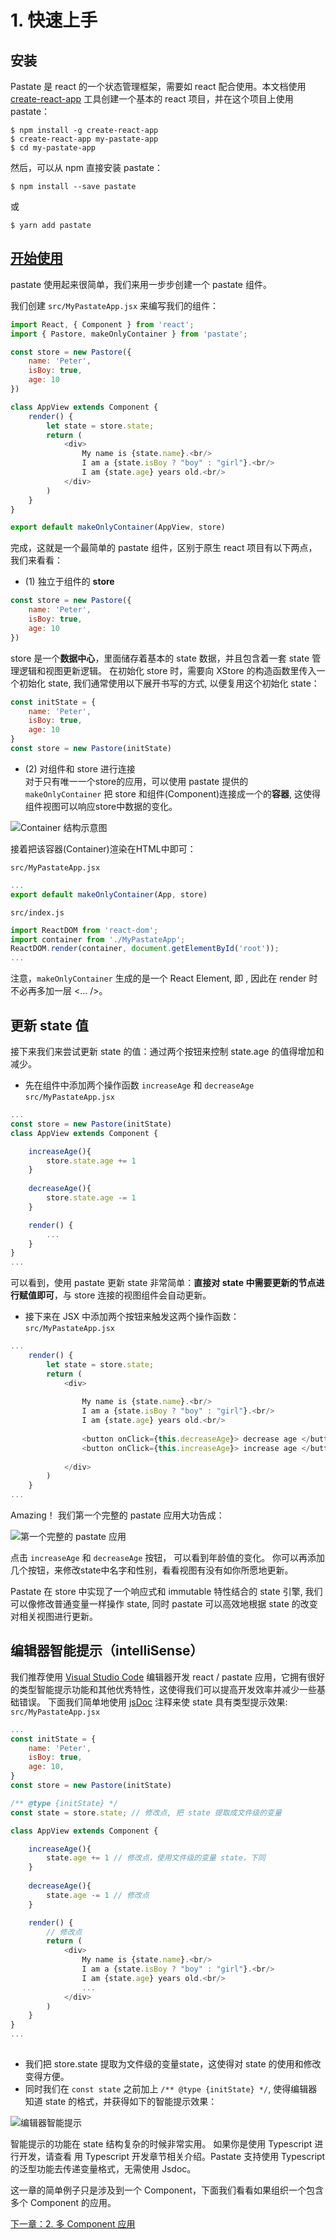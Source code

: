 # 1. 快速上手  
## 安装
Pastate 是 react 的一个状态管理框架，需要如 react 配合使用。本文档使用 [create-react-app](https://github.com/facebook/create-react-app) 工具创建一个基本的 react 项目，并在这个项目上使用 pastate：  
```
$ npm install -g create-react-app
$ create-react-app my-pastate-app
$ cd my-pastate-app
```  

然后，可以从 npm 直接安装 pastate：
```
$ npm install --save pastate
```
或
```
$ yarn add pastate
```

## [开始使用](#get-started)
pastate 使用起来很简单，我们来用一步步创建一个 pastate 组件。  

我们创建 `src/MyPastateApp.jsx` 来编写我们的组件：

```javascript
import React, { Component } from 'react';
import { Pastore, makeOnlyContainer } from 'pastate';

const store = new Pastore({
    name: 'Peter',
    isBoy: true,
    age: 10
})

class AppView extends Component {
    render() {
        let state = store.state;
        return (
            <div>
                My name is {state.name}.<br/>
                I am a {state.isBoy ? "boy" : "girl"}.<br/>
                I am {state.age} years old.<br/>
            </div>
        )
    }
}

export default makeOnlyContainer(AppView, store)
```
完成，这就是一个最简单的 pastate 组件，区别于原生 react 项目有以下两点，我们来看看：
- (1) 独立于组件的 **store**
```javascript
const store = new Pastore({
    name: 'Peter',
    isBoy: true,
    age: 10
})
```
store 是一个**数据中心**，里面储存着基本的 state 数据，并且包含着一套 state 管理逻辑和视图更新逻辑。
在初始化 store 时，需要向 XStore 的构造函数里传入一个初始化 state, 我们通常使用以下展开书写的方式, 以便复用这个初始化 state：
```javascript
const initState = {
    name: 'Peter',
    isBoy: true,
    age: 10
}
const store = new Pastore(initState)
```
- (2) 对组件和 store 进行连接  
对于只有唯一一个store的应用，可以使用 pastate 提供的 `makeOnlyContainer` 把 store 和组件(Component)连接成一个的**容器**, 这使得组件视图可以响应store中数据的变化。  

![ Container 结构示意图](http://upload-images.jianshu.io/upload_images/1234637-2351f64be120cfb9.png?imageMogr2/auto-orient/strip%7CimageView2/2/w/1240)  

接着把该容器(Container)渲染在HTML中即可：  

`src/MyPastateApp.jsx`
```javascript
...
export default makeOnlyContainer(App, store)
```

`src/index.js`
```javascript
import ReactDOM from 'react-dom';
import container from './MyPastateApp';
ReactDOM.render(container, document.getElementById('root'));
...
```
注意，`makeOnlyContainer` 生成的是一个 React Element, 即 <Xxx />, 因此在 render 时不必再多加一层 <... />。

## 更新 state 值
接下来我们来尝试更新 state 的值：通过两个按钮来控制 state.age 的值得增加和减少。
- 先在组件中添加两个操作函数 `increaseAge` 和 `decreaseAge`
`src/MyPastateApp.jsx`
```javascript
...
const store = new Pastore(initState)
class AppView extends Component {

    increaseAge(){
        store.state.age += 1
    }
    
    decreaseAge(){
        store.state.age -= 1
    }

    render() {
        ...
    }
}
...
```
可以看到，使用 pastate 更新 state 非常简单：**直接对 state 中需要更新的节点进行赋值即可**，与 store 连接的视图组件会自动更新。

- 接下来在 JSX 中添加两个按钮来触发这两个操作函数：  
`src/MyPastateApp.jsx`
```javascript
...
    render() {
        let state = store.state;
        return (
            <div>
            
                My name is {state.name}.<br/>
                I am a {state.isBoy ? "boy" : "girl"}.<br/>
                I am {state.age} years old.<br/>
                
                <button onClick={this.decreaseAge}> decrease age </button> 
                <button onClick={this.increaseAge}> increase age </button> 
                
            </div>
        )
    }
...
```
Amazing！ 我们第一个完整的 pastate 应用大功告成：   

![第一个完整的 pastate 应用](http://upload-images.jianshu.io/upload_images/1234637-11e35381c42e9429.png?imageMogr2/auto-orient/strip%7CimageView2/2/w/1240)  

点击 `increaseAge` 和 `decreaseAge` 按钮， 可以看到年龄值的变化。
你可以再添加几个按钮，来修改state中名字和性别，看看视图有没有如你所愿地更新。

Pastate 在 store 中实现了一个响应式和 immutable 特性结合的 state 引擎, 我们可以像修改普通变量一样操作 state, 同时 pastate 可以高效地根据 state 的改变对相关视图进行更新。

## 编辑器智能提示（intelliSense）
我们推荐使用 [Visual Studio Code](https://code.visualstudio.com/) 编辑器开发 react / pastate 应用，它拥有很好的类型智能提示功能和其他优秀特性，这使得我们可以提高开发效率并减少一些基础错误。
下面我们简单地使用 [jsDoc](http://usejsdoc.org/) 注释来使 state 具有类型提示效果:
`src/MyPastateApp.jsx`
```javascript
...
const initState = {
    name: 'Peter',
    isBoy: true,
    age: 10,
}
const store = new Pastore(initState)

/** @type {initState} */
const state = store.state; // 修改点, 把 state 提取成文件级的变量

class AppView extends Component {

    increaseAge(){
        state.age += 1 // 修改点，使用文件级的变量 state，下同
    }
    
    decreaseAge(){
        state.age -= 1 // 修改点
    }

    render() {
        // 修改点
        return (
            <div>
                My name is {state.name}.<br/> 
                I am a {state.isBoy ? "boy" : "girl"}.<br/>
                I am {state.age} years old.<br/>
                ... 
            </div>
        )
    }
}
...
    
```
- 我们把 store.state 提取为文件级的变量state，这使得对 state 的使用和修改变得方便。
- 同时我们在 `const state` 之前加上 `/** @type {initState} */`, 使得编辑器知道 state 的格式，并获得如下的智能提示效果：  

![编辑器智能提示](http://upload-images.jianshu.io/upload_images/1234637-9d2c38cf9d9995f4.png?imageMogr2/auto-orient/strip%7CimageView2/2/w/1240)  

智能提示的功能在 state 结构复杂的时候非常实用。
如果你是使用 Typescript 进行开发，请查看 用 Typescript 开发章节相关介绍。Pastate 支持使用
 Typescript 的泛型功能去传递变量格式，无需使用 Jsdoc。


这一章的简单例子只是涉及到一个 Component，下面我们看看如果组织一个包含多个 Component 的应用。


[下一章：2. 多 Component 应用](https://github.com/BirdLeeSCUT/pastate/blob/master/docs/2.%20%E5%A4%9A%20Component%20%E5%BA%94%E7%94%A8.md)